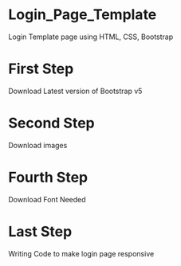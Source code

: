 # Login_Page_Template
Login Template page using HTML, CSS, Bootstrap

# First Step
Download Latest version of Bootstrap v5

# Second Step
Download images

# Fourth Step
Download Font Needed

# Last Step
Writing Code to make login page responsive
